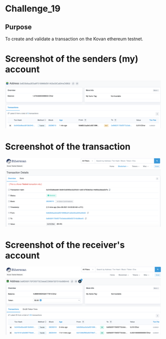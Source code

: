# Challenge_19
## Purpose
To create and validate a transaction on the Kovan ethereum testnet.

# Screenshot of the senders (my) account
![image1](first_ss.png)

# Screenshot of the transaction
![image2](txn_ss.png)

# Screenshot of the receiver's account
![image3](third_ss.png)